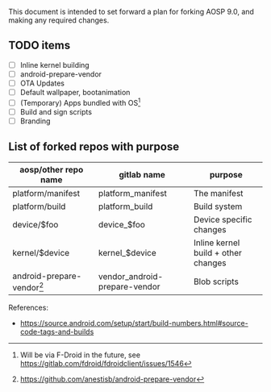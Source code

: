 This document is intended to set forward a plan for forking AOSP 9.0, and making any required changes.

## TODO items
- [ ] Inline kernel building
- [ ] android-prepare-vendor
- [ ] OTA Updates
- [ ] Default wallpaper, bootanimation
- [ ] (Temporary) Apps bundled with OS[^1]
- [ ] Build and sign scripts
- [ ] Branding

## List of forked repos with purpose
| aosp/other repo name | gitlab name | purpose |
|----------------|-------------|---------|
| platform/manifest | platform_manifest | The manifest |
| platform/build | platform_build | Build system |
| device/$foo | device_$foo | Device specific changes |
| kernel/$device | kernel_$device | Inline kernel build + other changes |
| android-prepare-vendor[^2] | vendor_android-prepare-vendor | Blob scripts |

References:

- https://source.android.com/setup/start/build-numbers.html#source-code-tags-and-builds

[^1]: Will be via F-Droid in the future, see https://gitlab.com/fdroid/fdroidclient/issues/1546
[^2]: https://github.com/anestisb/android-prepare-vendor